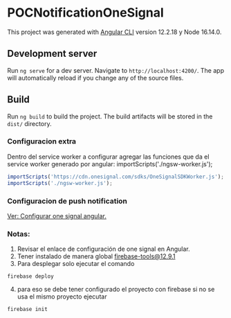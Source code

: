 # POCNotificationOneSignal

This project was generated with [Angular CLI](https://github.com/angular/angular-cli) version 12.2.18 y Node 16.14.0.

## Development server

Run `ng serve` for a dev server. Navigate to `http://localhost:4200/`. The app will automatically reload if you change
any of the source files.

## Build

Run `ng build` to build the project. The build artifacts will be stored in the `dist/` directory.

### Configuracion extra

Dentro del service worker a configurar agregar las funciones que da el service worker generado por angular:
importScripts('./ngsw-worker.js');

```typescript
importScripts('https://cdn.onesignal.com/sdks/OneSignalSDKWorker.js');
importScripts('./ngsw-worker.js');

```

### Configuracion de push notification

[Ver: Configurar one signal angular.][1]

[1]: https://documentation.onesignal.com/docs/angular-setup

### Notas:

1. Revisar el enlace de configuración de one signal en Angular.
2. Tener instalado de manera global firebase-tools@12.9.1
3. Para desplegar solo ejecutar el comando

```
firebase deploy
```

4. para eso se debe tener configurado el proyecto con firebase si no se usa el mismo proyecto ejecutar

```
firebase init
```

